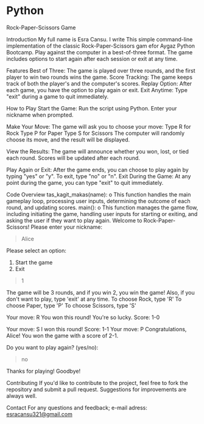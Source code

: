 # Python
 
Rock-Paper-Scissors Game

Introduction
My full name is Esra Cansu. I write This simple command-line implementation of the classic Rock-Paper-Scissors gam efor Aygaz Python Bootcamp. Play against the computer in a best-of-three format. The game includes options to start again after each session or exit at any time.

Features
Best of Three: The game is played over three rounds, and the first player to win two rounds wins the game.
Score Tracking: The game keeps track of both the player's and the computer's scores.
Replay Option: After each game, you have the option to play again or exit.
Exit Anytime: Type "exit" during a game to quit immediately.

How to Play
Start the Game:
Run the script using Python.
Enter your nickname when prompted.

Make Your Move:
The game will ask you to choose your move:
Type R for Rock
Type P for Paper
Type S for Scissors
The computer will randomly choose its move, and the result will be displayed.

View the Results:
The game will announce whether you won, lost, or tied each round.
Scores will be updated after each round.

Play Again or Exit:
After the game ends, you can choose to play again by typing "yes" or "y".
To exit, type "no" or "n".
Exit During the Game:
At any point during the game, you can type "exit" to quit immediately.

Code Overview
	tas_kagit_makas(name):
o	This function handles the main gameplay loop, processing user inputs, determining the outcome of each round, and updating scores.
	main():
o	This function manages the game flow, including initiating the game, handling user inputs for starting or exiting, and asking the user if they want to play again.
Welcome to Rock-Paper-Scissors!
Please enter your nickname:
> Alice

Please select an option:
1. Start the game
0. Exit
> 1

The game will be 3 rounds, and if you win 2, you win the game! Also, if you don't want to play, type 'exit' at any time.
To choose Rock, type 'R'
To choose Paper, type 'P'
To choose Scissors, type 'S'

Your move: R
You won this round! You're so lucky.
Score: 1-0

Your move: S
I won this round!
Score: 1-1
Your move: P
Congratulations, Alice! You won the game with a score of 2-1.

Do you want to play again? (yes/no):
> no

Thanks for playing! Goodbye!


Contributing
If you'd like to contribute to the project, feel free to fork the repository and submit a pull request. Suggestions for improvements are always well.


Contact
For any questions and feedback;
e-mail adress: esracansu321@gmail.com

